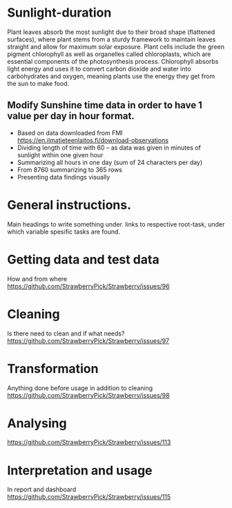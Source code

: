 # Sunlight-duration 

Plant leaves absorb the most sunlight due to their broad shape (flattened surfaces), where plant stems from a sturdy framework to maintain leaves straight and allow for maximum solar exposure. Plant cells include the green pigment chlorophyll as well as organelles called chloroplasts, which are essential components of the photosynthesis process. Chlorophyll absorbs light energy and uses it to convert carbon dioxide and water into carbohydrates and oxygen, meaning plants use the energy they get from the sun to make food.

## Modify Sunshine time data in order to have 1 value per day in hour format.

- Based on data downloaded from FMI https://en.ilmatieteenlaitos.fi/download-observations 
- Dividing length of time with 60 – as data was given in minutes of sunlight within one given hour
- Summarizing all hours in one day (sum of 24 characters per day)
- From 8760 summarizing to 365 rows
- Presenting data findings visually

# General instructions.
Main headings to write something under. links to respective root-task, under which variable spesific tasks are found. 
# Getting data and test data
How and from where
https://github.com/StrawberryPick/Strawberry/issues/96

# Cleaning
Is there need to clean and if what needs?
https://github.com/StrawberryPick/Strawberry/issues/97

# Transformation
Anything done before usage in addition to cleaning
https://github.com/StrawberryPick/Strawberry/issues/98

# Analysing
https://github.com/StrawberryPick/Strawberry/issues/113

# Interpretation and usage
In report and dashboard
https://github.com/StrawberryPick/Strawberry/issues/115
